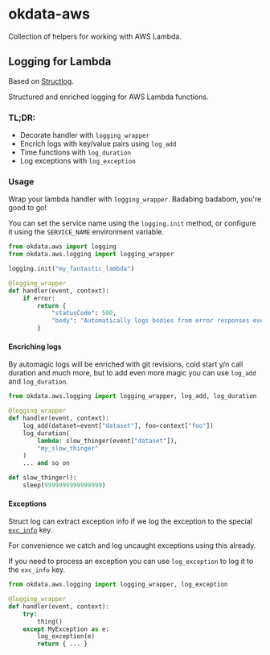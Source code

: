 # okdata-aws

Collection of helpers for working with AWS Lambda.

## Logging for Lambda

Based on [Structlog](https://www.structlog.org/).

Structured and enriched logging for AWS Lambda functions.

### TL;DR:

 - Decorate handler with `logging_wrapper`
 - Encrich logs with key/value pairs using `log_add`
 - Time functions with `log_duration`
 - Log exceptions with `log_exception`

### Usage

Wrap your lambda handler with `logging_wrapper`. Badabing badabom, you're good
to go!

You can set the service name using the `logging.init` method, or configure it
using the `SERVICE_NAME` environment variable.

```python
from okdata.aws import logging
from okdata.aws.logging import logging_wrapper

logging.init("my_fantastic_lambda")

@logging_wrapper
def handler(event, context):
    if error:
        return {
            "statusCode": 500,
            "body": "Automatically logs bodies from error responses even!",
        }
```

#### Encriching logs

By automagic logs will be enriched with git revisions, cold start y/n call
duration and much more, but to add even more magic you can use `log_add` and
`log_duration`.

```python
from okdata.aws.logging import logging_wrapper, log_add, log_duration

@logging_wrapper
def handler(event, context):
    log_add(dataset=event["dataset"], foo=context["foo"])
    log_duration(
        lambda: slow_thinger(event["dataset"]),
        "my_slow_thinger"
    )
    ... and so on

def slow_thinger():
    sleep(9999999999999999)
```

#### Exceptions

Struct log can extract exception info if we log the exception to the special
[`exc_info`](https://www.structlog.org/en/stable/api.html#structlog.processors.format_exc_info)
key.

For convenience we catch and log uncaught exceptions using this already.

If you need to process an exception you can use `log_exception` to log it to the
`exc_info` key.

```python
from okdata.aws.logging import logging_wrapper, log_exception

@logging_wrapper
def handler(event, context):
    try:
        thing()
    except MyException as e:
        log_exception(e)
        return { ... }
```
